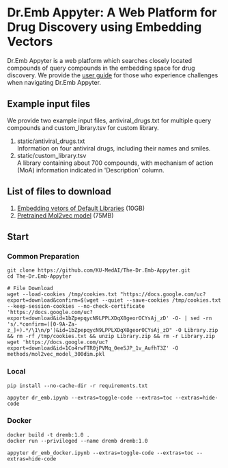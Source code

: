 # Dr.Emb Appyter: A Web Platform for Drug Discovery using Embedding Vectors

Dr.Emb Appyter is a web platform which searches closely located compounds of query compounds in the embedding space for drug discovery. 
We provide the <a href="https://drive.google.com/file/d/1S-NRfg8Sr7AkVumpcVbdYZ2HmQOOC_w8/view?usp=sharing" target="_blank" rel="noopener noreferrer">user guide</a> for those who experience challenges when navigating Dr.Emb Appyter.

## Example input files
We provide two example input files, antiviral_drugs.txt for multiple query compounds and custom_library.tsv for custom library. <br>
1. static/antiviral_drugs.txt <br>
Information on four antiviral drugs, including their names and smiles. <br>
2. static/custom_library.tsv <br>
A library containing about 700 compounds, with mechanism of action (MoA) information indicated in 'Description' column. <br>

## List of files to download
1. [Embedding vetors of Default Libraries](https://docs.google.com/uc?export=download&id=1bZpepqycN9LPPLXDqX8georOCYsAj_zD&confirm=t) (10GB)
2. [Pretrained Mol2vec model](https://docs.google.com/uc?export=download&id=1Co4rwFTR0jPVMq_0ee5JP_1v_AufhT3Z&confirm=t) (75MB)

## Start
### Common Preparation
``` {bash}
git clone https://github.com/KU-MedAI/The-Dr.Emb-Appyter.git
cd The-Dr.Emb-Appyter
```
``` {bash}
# File Download
wget --load-cookies /tmp/cookies.txt "https://docs.google.com/uc?export=download&confirm=$(wget --quiet --save-cookies /tmp/cookies.txt --keep-session-cookies --no-check-certificate 'https://docs.google.com/uc?export=download&id=1bZpepqycN9LPPLXDqX8georOCYsAj_zD' -O- | sed -rn 's/.*confirm=([0-9A-Za-z_]+).*/\1\n/p')&id=1bZpepqycN9LPPLXDqX8georOCYsAj_zD" -O Library.zip && rm -rf /tmp/cookies.txt && unzip Library.zip && rm -r Library.zip
wget 'https://docs.google.com/uc?export=download&id=1Co4rwFTR0jPVMq_0ee5JP_1v_AufhT3Z' -O methods/mol2vec_model_300dim.pkl
```

### Local
``` {bash}
pip install --no-cache-dir -r requirements.txt
```
``` {bash}
appyter dr_emb.ipynb --extras=toggle-code --extras=toc --extras=hide-code
```

### Docker
``` {bash}
docker build -t dremb:1.0 .
docker run --privileged --name dremb dremb:1.0
```
``` {bash}
appyter dr_emb_docker.ipynb --extras=toggle-code --extras=toc --extras=hide-code
```